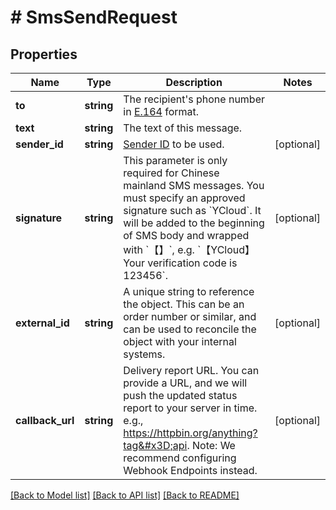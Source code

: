 # # SmsSendRequest

## Properties

Name | Type | Description | Notes
------------ | ------------- | ------------- | -------------
**to** | **string** | The recipient&#39;s phone number in [E.164](https://en.wikipedia.org/wiki/E.164) format. |
**text** | **string** | The text of this message. |
**sender_id** | **string** | [Sender ID](https://help.ycloud.com/en/articles/3080386) to be used. | [optional]
**signature** | **string** | This parameter is only required for Chinese mainland SMS messages. You must specify an approved signature such as &#x60;YCloud&#x60;. It will be added to the beginning of SMS body and wrapped with &#x60;【】&#x60;, e.g. &#x60;【YCloud】Your verification code is 123456&#x60;. | [optional]
**external_id** | **string** | A unique string to reference the object. This can be an order number or similar, and can be used to reconcile the object with your internal systems. | [optional]
**callback_url** | **string** | Delivery report URL. You can provide a URL, and we will push the updated status report to your server in time. e.g., https://httpbin.org/anything?tag&#x3D;api. Note: We recommend configuring Webhook Endpoints instead. | [optional]

[[Back to Model list]](../../README.md#models) [[Back to API list]](../../README.md#endpoints) [[Back to README]](../../README.md)
